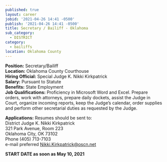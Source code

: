 ```yaml
---
published: true
layout: career
jobid: '2021-04-26 14:41 -0500'
publish: '2021-04-26 14:41 -0500'
title: Secretary / Bailiff - Oklahoma
sub_category:
  - DISTRICT
category:
  - bailiffs
location: Oklahoma County
---
```

**Position:** Secretary/Bailiff  
**Location:** Oklahoma County Courthouse  
**Hiring Official:** Special Judge K. Nikki Kirkpatrick  
**Salary:** Pursuant to Statute  
**Benefits:** State Employment  
**Job Qualifications:** Proficiency in Microsoft Word and Excel.  Prepare orders, work with attorneys, prepare daily dockets, assist the Judge in Court, organize incoming reports, keep the Judge’s calendar, order supplies and perform other secretarial duties as requested by the Judge.

**Applications:** Resumes should be sent to:  
District Judge K. Nikki Kirkpatrick  
321 Park Avenue, Room 223  
Oklahoma City, OK  73102  
Phone (405) 713-7103  
e-mail preferred [Nikki.Kirkpatrick@oscn.net](mailto:Nikki.Kirkpatrick@oscn.net)


**START DATE as soon as May 10, 2021**
